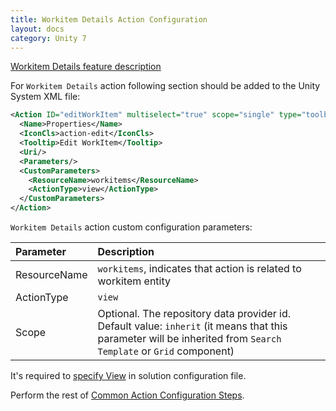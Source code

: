 ```yaml
---
title: Workitem Details Action Configuration
layout: docs
category: Unity 7
---
```


[Workitem Details feature description](../../features/process-management/workitem-details)

For `Workitem Details` action following section should be added to the Unity System XML file:

```xml
<Action ID="editWorkItem" multiselect="true" scope="single" type="toolbar">
  <Name>Properties</Name>
  <IconCls>action-edit</IconCls>
  <Tooltip>Edit WorkItem</Tooltip>
  <Uri/>
  <Parameters/>
  <CustomParameters>
    <ResourceName>workitems</ResourceName>
    <ActionType>view</ActionType>
  </CustomParameters>
</Action>
```

`Workitem Details` action custom configuration parameters:

| Parameter   | Description |
|:------------|:------------|
|ResourceName | `workitems`, indicates that action is related to workitem entity |
|ActionType   | `view`      |
|Scope        | Optional. The repository data provider id. Default value: `inherit` (it means that this parameter will be inherited from `Search Template` or `Grid` component) |

It's required to [specify View](../tags-list/views-tag) in solution configuration file.

Perform the rest of [Common Action Configuration Steps](../actions#common-actions-configuration-steps). 
